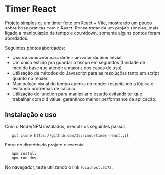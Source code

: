 # Timer React

Projeto simples de um timer feito em React + Vite, mostrando um pouco sobre boas práticas com o React. Por se tratar de um projeto simples, mais ligado a manipulação de tempo e countdown, somente alguns pontos foram abordados.

Seguintes pontos abordados:

- Uso de constante para definir um valor de time inicial.
- Um único estado pra guardar o tempo em segundos (Unidade de medida base que atende a maioria dos casos de uso).
- Utilização de métodos do Javascript para as resoluções tanto em script quanto no render.
- Manipulção visual do tempo apenas no render respeitando a lógica e evitando problemas de cálculo.
- Utilização de function para manipular o estado evitando ter que trabalhar com old value, garantindo melhor performance da aplicação.

## Instalação e uso

Com o Node/NPM instalados, execute os seguintes passos:


```
   git clone https://github.com/Iscrimou/timer-react.git
```

Entre no diretório do projeto e execute:

```
   npm install
   npm run dev
```

No navegador, teste utilizando o link `localhost:5173`.
